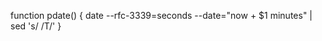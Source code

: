 
















function pdate() {
  date --rfc-3339=seconds --date="now + $1 minutes" | sed 's/ /T/'
}
